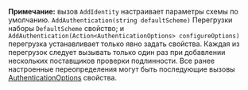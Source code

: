 **Примечание:** вызов `AddIdentity` настраивает параметры схемы по умолчанию. `AddAuthentication(string defaultScheme)` Перегрузки наборы `DefaultScheme` свойство; и `AddAuthentication(Action<AuthenticationOptions> configureOptions)` перегрузка устанавливает только явно задать свойства. Каждая из перегрузок следует вызывать только один раз при добавлении нескольких поставщиков проверки подлинности. Все ранее настроенные переопределения могут быть последующие вызовы [AuthenticationOptions](/dotnet/api/microsoft.aspnetcore.builder.authenticationoptions) свойства.